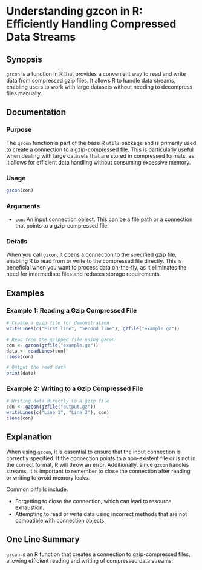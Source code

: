 <!--
Meta Description: # Understanding gzcon in R: Efficiently Handling Compressed Data Streams ## Synopsis `gzcon` is a function in R that provides a convenient way to read...
Meta Keywords: gzcon, data, file, compressed, connection
-->

# Understanding gzcon in R: Efficiently Handling Compressed Data Streams

## Synopsis
`gzcon` is a function in R that provides a convenient way to read and write data from compressed gzip files. It allows R to handle data streams, enabling users to work with large datasets without needing to decompress files manually.

## Documentation
### Purpose
The `gzcon` function is part of the base R `utils` package and is primarily used to create a connection to a gzip-compressed file. This is particularly useful when dealing with large datasets that are stored in compressed formats, as it allows for efficient data handling without consuming excessive memory.

### Usage
```R
gzcon(con)
```

### Arguments
- `con`: An input connection object. This can be a file path or a connection that points to a gzip-compressed file.

### Details
When you call `gzcon`, it opens a connection to the specified gzip file, enabling R to read from or write to the compressed file directly. This is beneficial when you want to process data on-the-fly, as it eliminates the need for intermediate files and reduces storage requirements.

## Examples
### Example 1: Reading a Gzip Compressed File
```R
# Create a gzip file for demonstration
writeLines(c("First line", "Second line"), gzfile("example.gz"))

# Read from the gzipped file using gzcon
con <- gzcon(gzfile("example.gz"))
data <- readLines(con)
close(con)

# Output the read data
print(data)
```

### Example 2: Writing to a Gzip Compressed File
```R
# Writing data directly to a gzip file
con <- gzcon(gzfile("output.gz"))
writeLines(c("Line 1", "Line 2"), con)
close(con)
```

## Explanation
When using `gzcon`, it is essential to ensure that the input connection is correctly specified. If the connection points to a non-existent file or is not in the correct format, R will throw an error. Additionally, since `gzcon` handles streams, it is important to remember to close the connection after reading or writing to avoid memory leaks.

Common pitfalls include:
- Forgetting to close the connection, which can lead to resource exhaustion.
- Attempting to read or write data using incorrect methods that are not compatible with connection objects.

## One Line Summary
`gzcon` is an R function that creates a connection to gzip-compressed files, allowing efficient reading and writing of compressed data streams.